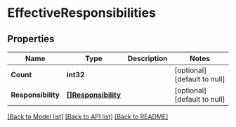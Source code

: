 # EffectiveResponsibilities

## Properties
Name | Type | Description | Notes
------------ | ------------- | ------------- | -------------
**Count** | **int32** |  | [optional] [default to null]
**Responsibility** | [**[]Responsibility**](responsibility.md) |  | [optional] [default to null]

[[Back to Model list]](../README.md#documentation-for-models) [[Back to API list]](../README.md#documentation-for-api-endpoints) [[Back to README]](../README.md)


